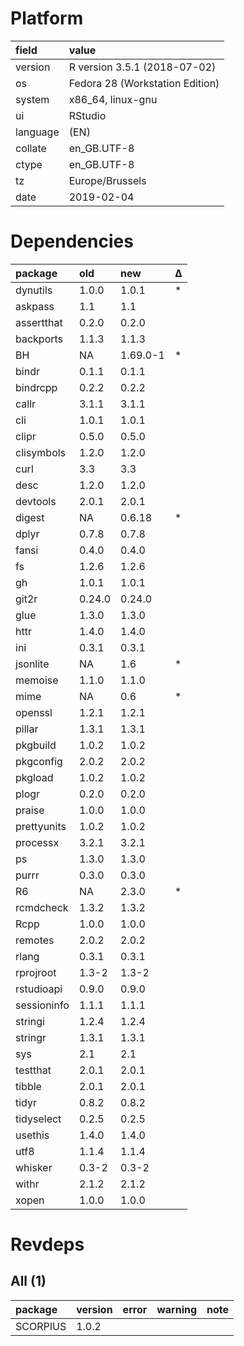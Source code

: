 # Platform

|field    |value                           |
|:--------|:-------------------------------|
|version  |R version 3.5.1 (2018-07-02)    |
|os       |Fedora 28 (Workstation Edition) |
|system   |x86_64, linux-gnu               |
|ui       |RStudio                         |
|language |(EN)                            |
|collate  |en_GB.UTF-8                     |
|ctype    |en_GB.UTF-8                     |
|tz       |Europe/Brussels                 |
|date     |2019-02-04                      |

# Dependencies

|package     |old    |new      |Δ  |
|:-----------|:------|:--------|:--|
|dynutils    |1.0.0  |1.0.1    |*  |
|askpass     |1.1    |1.1      |   |
|assertthat  |0.2.0  |0.2.0    |   |
|backports   |1.1.3  |1.1.3    |   |
|BH          |NA     |1.69.0-1 |*  |
|bindr       |0.1.1  |0.1.1    |   |
|bindrcpp    |0.2.2  |0.2.2    |   |
|callr       |3.1.1  |3.1.1    |   |
|cli         |1.0.1  |1.0.1    |   |
|clipr       |0.5.0  |0.5.0    |   |
|clisymbols  |1.2.0  |1.2.0    |   |
|curl        |3.3    |3.3      |   |
|desc        |1.2.0  |1.2.0    |   |
|devtools    |2.0.1  |2.0.1    |   |
|digest      |NA     |0.6.18   |*  |
|dplyr       |0.7.8  |0.7.8    |   |
|fansi       |0.4.0  |0.4.0    |   |
|fs          |1.2.6  |1.2.6    |   |
|gh          |1.0.1  |1.0.1    |   |
|git2r       |0.24.0 |0.24.0   |   |
|glue        |1.3.0  |1.3.0    |   |
|httr        |1.4.0  |1.4.0    |   |
|ini         |0.3.1  |0.3.1    |   |
|jsonlite    |NA     |1.6      |*  |
|memoise     |1.1.0  |1.1.0    |   |
|mime        |NA     |0.6      |*  |
|openssl     |1.2.1  |1.2.1    |   |
|pillar      |1.3.1  |1.3.1    |   |
|pkgbuild    |1.0.2  |1.0.2    |   |
|pkgconfig   |2.0.2  |2.0.2    |   |
|pkgload     |1.0.2  |1.0.2    |   |
|plogr       |0.2.0  |0.2.0    |   |
|praise      |1.0.0  |1.0.0    |   |
|prettyunits |1.0.2  |1.0.2    |   |
|processx    |3.2.1  |3.2.1    |   |
|ps          |1.3.0  |1.3.0    |   |
|purrr       |0.3.0  |0.3.0    |   |
|R6          |NA     |2.3.0    |*  |
|rcmdcheck   |1.3.2  |1.3.2    |   |
|Rcpp        |1.0.0  |1.0.0    |   |
|remotes     |2.0.2  |2.0.2    |   |
|rlang       |0.3.1  |0.3.1    |   |
|rprojroot   |1.3-2  |1.3-2    |   |
|rstudioapi  |0.9.0  |0.9.0    |   |
|sessioninfo |1.1.1  |1.1.1    |   |
|stringi     |1.2.4  |1.2.4    |   |
|stringr     |1.3.1  |1.3.1    |   |
|sys         |2.1    |2.1      |   |
|testthat    |2.0.1  |2.0.1    |   |
|tibble      |2.0.1  |2.0.1    |   |
|tidyr       |0.8.2  |0.8.2    |   |
|tidyselect  |0.2.5  |0.2.5    |   |
|usethis     |1.4.0  |1.4.0    |   |
|utf8        |1.1.4  |1.1.4    |   |
|whisker     |0.3-2  |0.3-2    |   |
|withr       |2.1.2  |2.1.2    |   |
|xopen       |1.0.0  |1.0.0    |   |

# Revdeps

## All (1)

|package  |version |error |warning |note |
|:--------|:-------|:-----|:-------|:----|
|SCORPIUS |1.0.2   |      |        |     |

